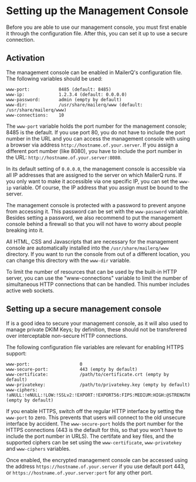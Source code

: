 # Setting up the Management Console

Before you are able to use our management console, you must first enable it
through the configuration file.  After this, you can set it up to use a secure
connection.

## Activation

The management console can be enabled in MailerQ's configuration file.
The following variables should be used:

````
www-port:           8485 (default: 8485)
www-ip:             1.2.3.4 (default: 0.0.0.0)
www-password:       admin (empty by default)
www-dir:            /usr/share/mailerq/www (default: /usr/share/mailerq/www)
www-connections:    10
````

The `www-port` variable holds the port number for the management console;
8485 is the default. If you use port 80, you do
not have to include the port number in the URL and you can access the
management console with using a browser via address `http://hostname.of.your.server`. 
If you assign a different port number (like 8080), you have to include
the port number in the URL: `http://hostname.of.your.server:8080`.

In its default setting of `0.0.0.0`, the management console is accessible via 
all IP addresses that are assigned to the server on which MailerQ runs. If you 
only want to make it accessible via one specific IP, you can set the `www-ip` 
variable. Of course, the IP address that you assign must be bound to the server.

The management console is protected with a password to prevent anyone from
accessing it. This password can be set with the `www-password`
variable. Besides setting a password, we also recommend to put the
management console behind a firewall so that you will not have to worry
about people breaking into it.

All HTML, CSS and Javascripts that are necessary for the management 
console are automatically installed into the `/usr/share/mailerq/www`
directory. If you want to run the console from out of a different
location, you can change this directory with the `www-dir` variable.

To limit the number of resources that can be used by the built-in HTTP
server, you can use the "www-connections" variable to limit the number
of simultaneous HTTP connections that can be handled. This number
includes active web sockets.


## Setting up a secure management console

If is a good idea to secure your management console, as it will also
used to manage private DKIM Keys; by definition, these should not be transferered
over interceptable non-secure HTTP connections.

The following configuration file variables are relevant for enabling 
HTTPS support:

````
www-port:                   0
www-secure-port:            443 (empty by default)
www-certificate:            /path/to/certificate.crt (empty by default)
www-privatekey:             /path/to/privatekey.key (empty by default)
www-ciphers:                !aNULL:!eNULL:!LOW:!SSLv2:!EXPORT:!EXPORT56:FIPS:MEDIUM:HIGH:@STRENGTH (empty by default)
````

If you enable HTTPS, switch off the regular HTTP
interface by setting the `www-port` to zero. This prevents that users
will connect to the old unsecure interface by accident. The `www-secure-port`
holds the port number for the HTTPS connections (443 is the default for 
this, so that you won't have to include the port number in URLS). The
certifate and key files, and the supported ciphers can be set using
the `www-certificate`, `www-privatekey` and `www-ciphers` variables.

Once enabled, the encrypted management console can be accessed using
the address `https://hostname.of.your.server` if you use default port 443,
or `https://hostname.of.your.server:port` for any other port.
